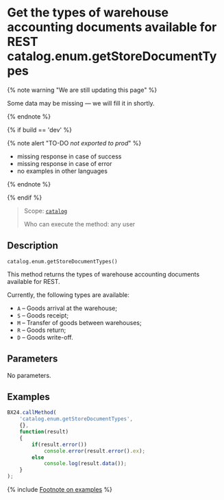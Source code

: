# Get the types of warehouse accounting documents available for REST catalog.enum.getStoreDocumentTypes

{% note warning "We are still updating this page" %}

Some data may be missing — we will fill it in shortly.

{% endnote %}

{% if build == 'dev' %}

{% note alert "TO-DO _not exported to prod_" %}

- missing response in case of success
- missing response in case of error
- no examples in other languages
  
{% endnote %}

{% endif %}

> Scope: [`catalog`](../../scopes/permissions.md)
>
> Who can execute the method: any user

## Description

```http
catalog.enum.getStoreDocumentTypes()
```

This method returns the types of warehouse accounting documents available for REST.

Currently, the following types are available:
- `A` – Goods arrival at the warehouse;
- `S` – Goods receipt;
- `M` – Transfer of goods between warehouses;
- `R` – Goods return;
- `D` – Goods write-off.

## Parameters

No parameters.

## Examples

```js
BX24.callMethod(
    'catalog.enum.getStoreDocumentTypes',
    {},
    function(result)
    {
        if(result.error())
            console.error(result.error().ex);
        else
            console.log(result.data());
    }
);
```
{% include [Footnote on examples](../../../_includes/examples.md) %}
